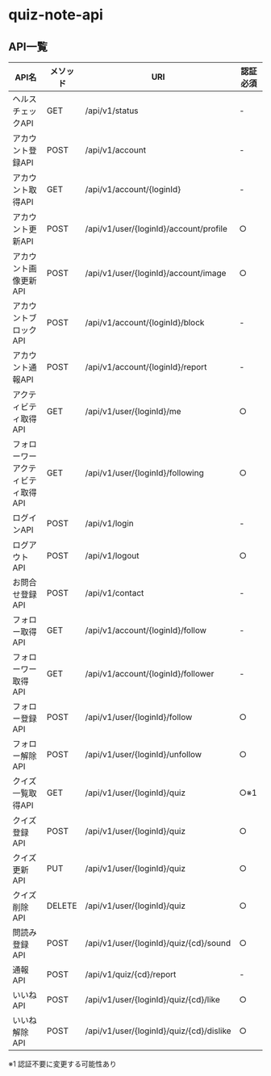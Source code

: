 # quiz-note-api

## API一覧

| API名 | メソッド | URI | 認証必須 |
----|----|----|----
| ヘルスチェックAPI						| GET		| /api/v1/status							| - |
| アカウント登録API						| POST		| /api/v1/account							| - |
| アカウント取得API						| GET		| /api/v1/account/{loginId}					| - |
| アカウント更新API						| POST		| /api/v1/user/{loginId}/account/profile	| ○ |
| アカウント画像更新API					| POST		| /api/v1/user/{loginId}/account/image		| ○ |
| アカウントブロックAPI					| POST		| /api/v1/account/{loginId}/block			| - |
| アカウント通報API						| POST		| /api/v1/account/{loginId}/report			| - |
| アクティビティ取得API					| GET		| /api/v1/user/{loginId}/me					| ○ |
| フォローワーアクティビティ取得API		| GET		| /api/v1/user/{loginId}/following			| ○ |
| ログインAPI							| POST		| /api/v1/login								| - |
| ログアウトAPI							| POST		| /api/v1/logout							| ○ |
| お問合せ登録API						| POST		| /api/v1/contact							| - |
| フォロー取得API						| GET		| /api/v1/account/{loginId}/follow			| - |
| フォローワー取得API					| GET		| /api/v1/account/{loginId}/follower		| - |
| フォロー登録API						| POST		| /api/v1/user/{loginId}/follow				| ○ |
| フォロー解除API						| POST		| /api/v1/user/{loginId}/unfollow			| ○ |
| クイズ一覧取得API						| GET		| /api/v1/user/{loginId}/quiz				| ○※1 |
| クイズ登録API							| POST		| /api/v1/user/{loginId}/quiz				| ○ |
| クイズ更新API							| PUT		| /api/v1/user/{loginId}/quiz				| ○ |
| クイズ削除API							| DELETE	| /api/v1/user/{loginId}/quiz				| ○ |
| 問読み登録API							| POST		| /api/v1/user/{loginId}/quiz/{cd}/sound	| ○ |
| 通報API								| POST		| /api/v1/quiz/{cd}/report					| - |
| いいねAPI								| POST		| /api/v1/user/{loginId}/quiz/{cd}/like		| ○ |
| いいね解除API							| POST		| /api/v1/user/{loginId}/quiz/{cd}/dislike	| ○ |

※1 認証不要に変更する可能性あり
